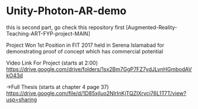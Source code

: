# Unity-Photon-AR-demo

this is second part, go check this repository first [Augmented-Reality-Teaching-ART-FYP-project-MAIN]

Project Won 1st Position in FIT 2017 held in Serena Islamabad for demonstrating proof of concept which has commercial potential

Video Link For Project (starts at 2:00)
https://drive.google.com/drive/folders/1sx2Bm7GgP7FZ7ydJLvnHGmbodAVkO43d

->Full Thesis (starts at chapter 4 page 37) 
https://drive.google.com/file/d/1D85xjluo2NlrInKjTQZIXrvcj76L1T7T/view?usp=sharing
